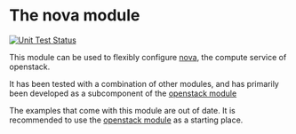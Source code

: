 # The nova module

[![Unit Test Status](https://secure.travis-ci.org/puppetlabs/puppetlabs-nova.png?branch=master,folsom)](http://travis-ci.org/puppetlabs/puppetlabs-nova)

This module can be used to flexibly configure [nova](http://nova.openstack.org/),
the compute service of openstack.

It has been tested with a combination of other modules, and has primarily been
developed as a subcomponent of the [openstack module](https://github.com/puppetlabs/puppetlabs-openstack)

The examples that come with this module are out of date. It is recommended to use
the [openstack module](https://github.com/puppetlabs/puppetlabs-openstack) as a starting place.

